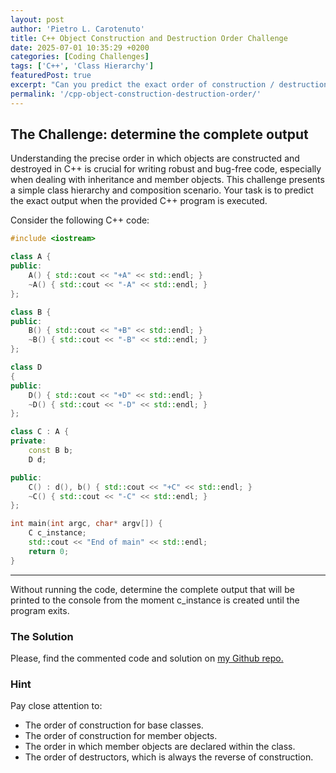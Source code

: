 ```yaml
---
layout: post
author: 'Pietro L. Carotenuto'
title: C++ Object Construction and Destruction Order Challenge
date: 2025-07-01 10:35:29 +0200
categories: [Coding Challenges]
tags: ['C++', 'Class Hierarchy']
featuredPost: true
excerpt: "Can you predict the exact order of construction / destruction of these classes? Which is the console output?"
permalink: '/cpp-object-construction-destruction-order/'
---
```


## The Challenge: determine the complete output

Understanding the precise order in which objects are constructed and destroyed in C++ is crucial for writing robust and bug-free code, especially when dealing with inheritance and member objects. This challenge presents a simple class hierarchy and composition scenario. Your task is to predict the exact output when the provided C++ program is executed.

Consider the following C++ code:

```cpp
#include <iostream>

class A {
public:
    A() { std::cout << "+A" << std::endl; }
    ~A() { std::cout << "-A" << std::endl; }
};

class B {
public:
    B() { std::cout << "+B" << std::endl; }
    ~B() { std::cout << "-B" << std::endl; }
};

class D
{
public:
    D() { std::cout << "+D" << std::endl; }
    ~D() { std::cout << "-D" << std::endl; }
};

class C : A {
private:
    const B b;
    D d;

public:
    C() : d(), b() { std::cout << "+C" << std::endl; }
    ~C() { std::cout << "-C" << std::endl; }
};

int main(int argc, char* argv[]) {
    C c_instance;
    std::cout << "End of main" << std::endl;
    return 0;
}

```

---

Without running the code, determine the complete output that will be printed to the console from the moment c_instance is created until the program exits.

### The Solution

Please, find the commented code and solution on <a href="https://github.com/pietrolc/ClassHierarchyChecks01" target="_blank">my Github repo.</a>

### Hint

Pay close attention to:

* The order of construction for base classes.
* The order of construction for member objects.
* The order in which member objects are declared within the class.
* The order of destructors, which is always the reverse of construction.
